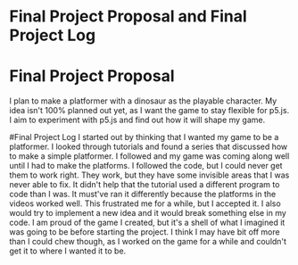 # Final Project Proposal and Final Project Log


# Final Project Proposal
I plan to make a platformer with a dinosaur as the playable character. My idea isn't 100% planned out yet, as I want the game to stay flexible for p5.js. I aim to experiment with p5.js and find out how it will shape my game.


#Final Project Log
I started out by thinking that I wanted my game to be a platformer. I looked through tutorials and found a series that discussed how to make a simple platformer. I followed and my game was coming along well until I had to make the platforms. I followed the code, but I could never get them to work right. They work, but they have some invisible areas that I was never able to fix. It didn't help that the tutorial used a different program to code than I was. It must've ran it differently because the platforms in the videos worked well. This frustrated me for a while, but I accepted it. I also would try to implement a new idea and it would break something else in my code. I am proud of the game I created, but it's a shell of what I imagined it was going to be before starting the project. I think I may have bit off more than I could chew though, as I worked on the game for a while and couldn't get it to where I wanted it to be.
